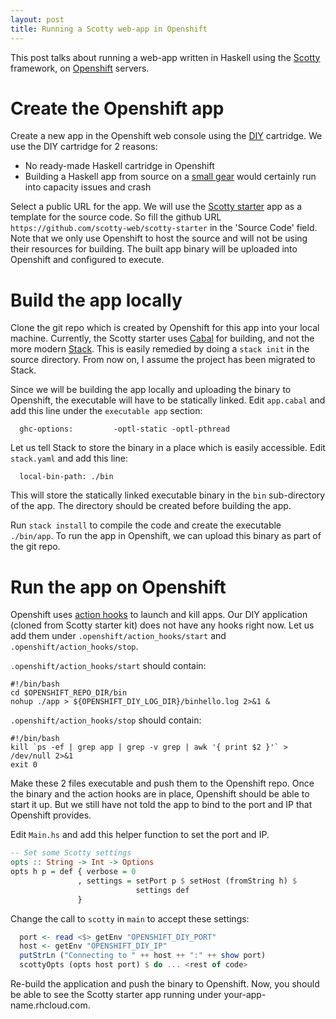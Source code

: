 ```yaml
---
layout: post
title: Running a Scotty web-app in Openshift
---
```


This post talks about running a web-app written in Haskell using the
[Scotty](https://github.com/scotty-web/scotty) framework, on
[Openshift](https://openshift.redhat.com) servers.

# Create the Openshift app

Create a new app in the Openshift web console using the
[DIY](https://developers.openshift.com/languages/diy.html) cartridge. We use the
DIY cartridge for 2 reasons:

* No ready-made Haskell cartridge in Openshift
* Building a Haskell app from source on a [small gear](https://developers.openshift.com/managing-your-applications/resource-management.html)
 would certainly run into capacity issues and crash

Select a public URL for the app. We will use the [Scotty starter](https://github.com/scotty-web/scotty-starter) app as a template for the source code.
So fill the github URL `https://github.com/scotty-web/scotty-starter` in the 'Source Code' field. Note that we only use Openshift to host the source and will not be using their resources for building. The built app binary will be uploaded into Openshift and configured to execute.

# Build the app locally

Clone the git repo which is created by Openshift for this app into your local machine. Currently, the Scotty starter uses [Cabal](https://www.haskell.org/cabal) for building, and not the more modern [Stack](https://www.haskellstack.org).
This is easily remedied by doing a `stack init` in the source directory. From now on, I assume the project has been migrated to Stack.

Since we will be building the app locally and uploading the binary to Openshift, the executable will have to be statically linked. Edit `app.cabal` and add this line under the `executable app` section:

      ghc-options:         -optl-static -optl-pthread

Let us tell Stack to store the binary in a place which is easily accessible. Edit `stack.yaml` and add this line:

      local-bin-path: ./bin

This will store the statically linked executable binary in the `bin` sub-directory of the app. The directory should be created before building the app.

Run `stack install` to compile the code and create the executable `./bin/app`. To run the app in Openshift, we can upload this binary as part of the git repo.

# Run the app on Openshift

Openshift uses [action hooks](https://developers.openshift.com/managing-your-applications/action-hooks.html) to launch and kill apps.
Our DIY application (cloned from Scotty starter kit) does not have any hooks right now. Let us add them under `.openshift/action_hooks/start` and `.openshift/action_hooks/stop`.

`.openshift/action_hooks/start` should contain:

    #!/bin/bash
    cd $OPENSHIFT_REPO_DIR/bin
    nohup ./app > ${OPENSHIFT_DIY_LOG_DIR}/binhello.log 2>&1 &

`.openshift/action_hooks/stop` should contain:

    #!/bin/bash
    kill `ps -ef | grep app | grep -v grep | awk '{ print $2 }'` > /dev/null 2>&1
    exit 0

Make these 2 files executable and push them to the Openshift repo. Once the binary and the action hooks are in place, Openshift should be able to start it up. But we still have not told the app to bind to the port and IP that Openshift provides.

Edit `Main.hs` and add this helper function to set the port and IP.

```haskell
-- Set some Scotty settings
opts :: String -> Int -> Options
opts h p = def { verbose = 0
               , settings = setPort p $ setHost (fromString h) $
                            settings def
               }
```

Change the call to `scotty` in `main` to accept these settings:

```haskell
  port <- read <$> getEnv "OPENSHIFT_DIY_PORT"
  host <- getEnv "OPENSHIFT_DIY_IP"
  putStrLn ("Connecting to " ++ host ++ ":" ++ show port)
  scottyOpts (opts host port) $ do ... <rest of code>
```

Re-build the application and push the binary to Openshift. Now, you should be able to see the Scotty starter app running under your-app-name.rhcloud.com.


